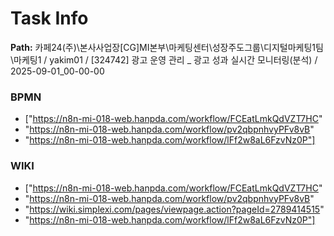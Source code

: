 # Task Info

**Path:** 카페24(주)\본사사업장\[CG]MI본부\마케팅센터\성장주도그룹\디지털마케팅1팀\마케팅1 / yakim01 / [324742] 광고 운영 관리 _ 광고 성과 실시간 모니터링(분석) / 2025-09-01_00-00-00

### BPMN
- ["https://n8n-mi-018-web.hanpda.com/workflow/FCEatLmkQdVZT7HC"
- "https://n8n-mi-018-web.hanpda.com/workflow/pv2qbpnhvyPFv8vB"
- "https://n8n-mi-018-web.hanpda.com/workflow/lFf2w8aL6FzvNz0P"]

### WIKI
- ["https://n8n-mi-018-web.hanpda.com/workflow/FCEatLmkQdVZT7HC"
- "https://n8n-mi-018-web.hanpda.com/workflow/pv2qbpnhvyPFv8vB"
- "https://wiki.simplexi.com/pages/viewpage.action?pageId=2789414515"
- "https://n8n-mi-018-web.hanpda.com/workflow/lFf2w8aL6FzvNz0P"]

